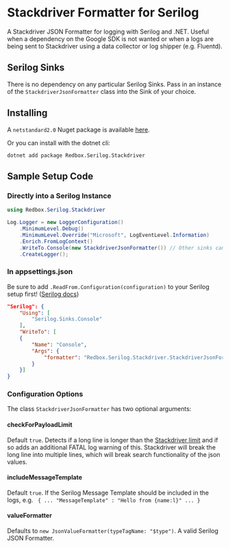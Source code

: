 # Stackdriver Formatter for Serilog

A Stackdriver JSON Formatter for logging with Serilog and .NET.  Useful when a dependency on the Google SDK is not wanted or when a logs are being sent to Stackdriver using a data collector or log shipper (e.g. Fluentd).

## Serilog Sinks

There is no dependency on any particular Serilog Sinks.  Pass in an instance of the `StackdriverJsonFormatter` class into the Sink of your choice.

## Installing

A `netstandard2.0` Nuget package is available [here](https://www.nuget.org/packages/Redbox.Serilog.Stackdriver/).

Or you can install with the dotnet cli:

`dotnet add package Redbox.Serilog.Stackdriver`

## Sample Setup Code

### Directly into a Serilog Instance

```csharp
using Redbox.Serilog.Stackdriver

Log.Logger = new LoggerConfiguration()
    .MinimumLevel.Debug()
    .MinimumLevel.Override("Microsoft", LogEventLevel.Information)
    .Enrich.FromLogContext()
    .WriteTo.Console(new StackdriverJsonFormatter()) // Other sinks can be used to, e.g. File
    .CreateLogger();
```

### In appsettings.json

Be sure to add `.ReadFrom.Configuration(configuration)` to your Serilog setup first!  ([Serilog docs](https://github.com/serilog/serilog-settings-configuration))

```json
"Serilog": {
    "Using": [
        "Serilog.Sinks.Console"
    ],
    "WriteTo": [
    {
        "Name": "Console",
        "Args": {
            "formatter": "Redbox.Serilog.Stackdriver.StackdriverJsonFormatter, Redbox.Serilog.Stackdriver"
        }
    }]
}
```

### Configuration Options

The class `StackdriverJsonFormatter` has two optional arguments:

#### checkForPayloadLimit

Default `true`.  Detects if a long line is longer than the [Stackdriver limit](https://cloud.google.com/logging/quotas) and if so adds an additional FATAL log warning of this.
Stackdriver will break the long line into multiple lines, which will break search functionality of the json values.

#### includeMessageTemplate

Default `true`.  If the Serilog Message Template should be included in the logs, e.g. ` { ... "MessageTemplate" : "Hello from {name:l}" ... }`

#### valueFormatter

Defaults to `new JsonValueFormatter(typeTagName: "$type")`.  A valid Serilog JSON Formatter.
